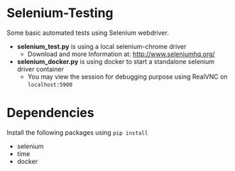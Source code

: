 # Selenium-Testing

Some basic automated tests using Selenium webdriver. 

- **selenium_test.py** is using a local selenium-chrome driver
  - Download and more Information at: http://www.seleniumhq.org/
- **selenium_docker.py** is using docker to start a standalone selenium driver container
  - You may view the session for debugging purpose using RealVNC on `localhost:5900`


# Dependencies

Install the following packages using `pip install`
- selenium
- time
- docker

